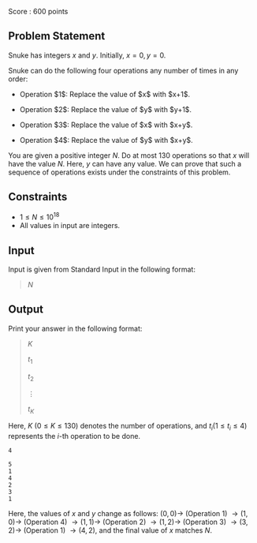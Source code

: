 Score : $600$ points

## Problem Statement

Snuke has integers $x$ and $y$.
Initially, $x=0,y=0$.

Snuke can do the following four operations any number of times in any order:

- <p>Operation $1$: Replace the value of $x$ with $x+1$.</p>
- <p>Operation $2$: Replace the value of $y$ with $y+1$.</p>
- <p>Operation $3$: Replace the value of $x$ with $x+y$.</p>
- <p>Operation $4$: Replace the value of $y$ with $x+y$.</p>

You are given a positive integer $N$.
Do at most $130$ operations so that $x$ will have the value $N$.
Here, $y$ can have any value.
We can prove that such a sequence of operations exists under the constraints of this problem.

## Constraints

- $1 \leq N \leq 10^{18}$
- All values in input are integers.

## Input

Input is given from Standard Input in the following format:

> $N$

## Output

Print your answer in the following format:

> $K$
> 
> $t_1$
> 
> $t_2$
> 
> $\vdots$
> 
> $t_K$

Here, $K$ $(0 \leq K \leq 130)$ denotes the number of operations, and $t_i$$(1 \leq t_i \leq 4)$  represents the $i$-th operation to be done. 

```input1
4
```

```output1
5
1
4
2
3
1
```

Here, the values of $x$ and $y$ change as follows: $(0,0)\rightarrow$
(Operation $1$) $\rightarrow (1,0) \rightarrow$
(Operation $4$) $\rightarrow (1,1) \rightarrow$
(Operation $2$) $\rightarrow (1,2) \rightarrow$
(Operation $3$) $\rightarrow (3,2) \rightarrow$
(Operation $1$) $\rightarrow (4,2)$, and the final value of $x$ matches $N$.
